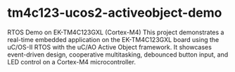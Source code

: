 # tm4c123-ucos2-activeobject-demo
RTOS Demo on EK-TM4C123GXL (Cortex-M4)  This project demonstrates a real-time embedded application on the EK-TM4C123GXL board using the uC/OS-II RTOS with the uC/AO Active Object framework. It showcases event-driven design, cooperative multitasking, debounced button input, and LED control on a Cortex-M4 microcontroller.
